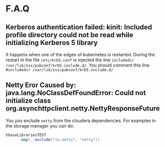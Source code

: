 
# F.A.Q

## Kerberos authentication failed: kinit: Included profile directory could not be read while initializing Kerberos 5 library

It happens when one of the edges of kubernetes is restarted. During the restart in the file `/etc/krb5.conf` is injected the line `includedir /var/lib/sss/pubconf/krb5.include.d/`.
You should comment this line `#includedir /var/lib/sss/pubconf/krb5.include.d/`

## Netty Eror Caused by: java.lang.NoClassDefFoundError: Could not initialize class org.asynchttpclient.netty.NettyResponseFuture

You you exclude `netty` from the cloudera dependencies. For examples in the storage manager you can do:

```sbt
hbaseLibrariesTEST
      .map(_.exclude("io.netty", "netty"))
```
